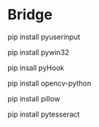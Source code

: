 # Bridge

pip install pyuserinput

pip install pywin32

pip insall pyHook

pip install opencv-python

pip install pillow

pip install pytesseract

